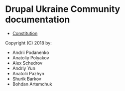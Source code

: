 # Drupal Ukraine Community documentation

* [Constitution](constitution.md)


 Copyright (C) 2018 by:
 * Andrii Podanenko
 * Anatoliy Polyakov
 * Alex Schedrov
 * Andriy Yun
 * Anatolii Pazhyn
 * Shurik Barkov
 * Bohdan Artemchuk